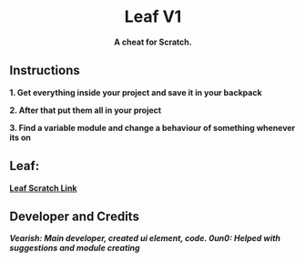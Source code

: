 <h1 align="center">Leaf V1</h1>
<p align="center"><strong>A cheat for Scratch.</strong</p>
<h2>Instructions</h2>
<p>1. Get everything inside your project and save it in your backpack</p>
<p>2. After that put them all in your project</p><p>3. Find a variable module and change a behaviour of something whenever its on</p>
<h2>Leaf:</h2>
<a href="https://scratch.mit.edu/projects/1157547082/">Leaf Scratch Link</a>
<h2>Developer and Credits</h2>
<i>Vearish: Main developer, created ui element, code.</i>
<i>0un0: Helped with suggestions and module creating</i>
